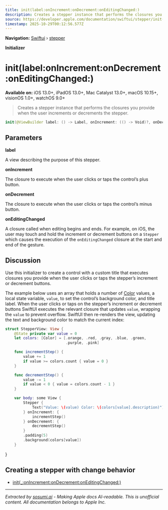 ```yaml
---
title: init(label:onIncrement:onDecrement:onEditingChanged:)
description: Creates a stepper instance that performs the closures you provide when the user increments or decrements the stepper.
source: https://developer.apple.com/documentation/swiftui/stepper/init(label:onincrement:ondecrement:oneditingchanged:)
timestamp: 2025-10-29T00:12:56.577Z
---
```


**Navigation:** [Swiftui](/documentation/swiftui) › [stepper](/documentation/swiftui/stepper)

**Initializer**

# init(label:onIncrement:onDecrement:onEditingChanged:)

**Available on:** iOS 13.0+, iPadOS 13.0+, Mac Catalyst 13.0+, macOS 10.15+, visionOS 1.0+, watchOS 9.0+

> Creates a stepper instance that performs the closures you provide when the user increments or decrements the stepper.

```swift
init(@ViewBuilder label: () -> Label, onIncrement: (() -> Void)?, onDecrement: (() -> Void)?, onEditingChanged: @escaping (Bool) -> Void = { _ in })
```

## Parameters

**label**

A view describing the purpose of this stepper.



**onIncrement**

The closure to execute when the user clicks or taps the control’s plus button.



**onDecrement**

The closure to execute when the user clicks or taps the control’s minus button.



**onEditingChanged**

A closure called when editing begins and ends. For example, on iOS, the user may touch and hold the increment or decrement buttons on a `Stepper` which causes the execution of the `onEditingChanged` closure at the start and end of the gesture.



## Discussion

Use this initializer to create a control with a custom title that executes closures you provide when the user clicks or taps the stepper’s increment or decrement buttons.

The example below uses an array that holds a number of [Color](/documentation/swiftui/color) values, a local state variable, `value`, to set the control’s background color, and title label. When the user clicks or taps on the stepper’s increment or decrement buttons SwiftUI executes the relevant closure that updates `value`, wrapping the `value` to prevent overflow. SwiftUI then re-renders the view, updating the text and background color to match the current index:

```swift
struct StepperView: View {
    @State private var value = 0
    let colors: [Color] = [.orange, .red, .gray, .blue, .green,
                           .purple, .pink]

    func incrementStep() {
        value += 1
        if value >= colors.count { value = 0 }
    }

    func decrementStep() {
        value -= 1
        if value < 0 { value = colors.count - 1 }
    }

    var body: some View {
        Stepper {
            Text("Value: \(value) Color: \(colors[value].description)")
        } onIncrement: {
            incrementStep()
        } onDecrement: {
            decrementStep()
        }
        .padding(5)
        .background(colors[value])
    }
```

}



## Creating a stepper with change behavior

- [init(_:onIncrement:onDecrement:onEditingChanged:)](/documentation/swiftui/stepper/init(_:onincrement:ondecrement:oneditingchanged:))

---

*Extracted by [sosumi.ai](https://sosumi.ai) - Making Apple docs AI-readable.*
*This is unofficial content. All documentation belongs to Apple Inc.*
